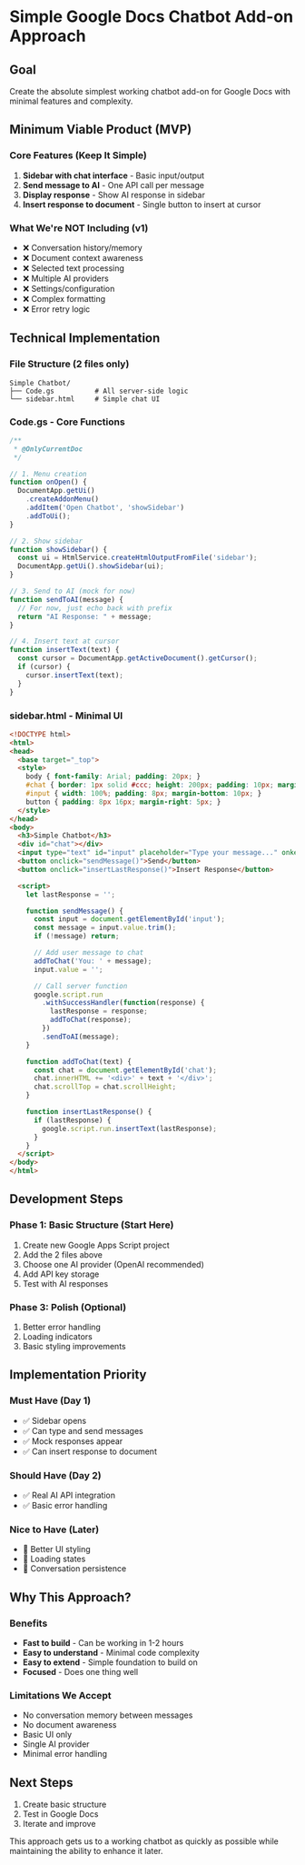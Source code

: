 # Simple Google Docs Chatbot Add-on Approach

## Goal
Create the absolute simplest working chatbot add-on for Google Docs with minimal features and complexity.

## Minimum Viable Product (MVP)

### Core Features (Keep It Simple)
1. **Sidebar with chat interface** - Basic input/output
2. **Send message to AI** - One API call per message
3. **Display response** - Show AI response in sidebar
4. **Insert response to document** - Single button to insert at cursor

### What We're NOT Including (v1)
- ❌ Conversation history/memory
- ❌ Document context awareness
- ❌ Selected text processing
- ❌ Multiple AI providers
- ❌ Settings/configuration
- ❌ Complex formatting
- ❌ Error retry logic

## Technical Implementation

### File Structure (2 files only)
```
Simple Chatbot/
├── Code.gs          # All server-side logic
└── sidebar.html     # Simple chat UI
```

### Code.gs - Core Functions
```javascript
/**
 * @OnlyCurrentDoc
 */

// 1. Menu creation
function onOpen() {
  DocumentApp.getUi()
    .createAddonMenu()
    .addItem('Open Chatbot', 'showSidebar')
    .addToUi();
}

// 2. Show sidebar
function showSidebar() {
  const ui = HtmlService.createHtmlOutputFromFile('sidebar');
  DocumentApp.getUi().showSidebar(ui);
}

// 3. Send to AI (mock for now)
function sendToAI(message) {
  // For now, just echo back with prefix
  return "AI Response: " + message;
}

// 4. Insert text at cursor
function insertText(text) {
  const cursor = DocumentApp.getActiveDocument().getCursor();
  if (cursor) {
    cursor.insertText(text);
  }
}
```

### sidebar.html - Minimal UI
```html
<!DOCTYPE html>
<html>
<head>
  <base target="_top">
  <style>
    body { font-family: Arial; padding: 20px; }
    #chat { border: 1px solid #ccc; height: 200px; padding: 10px; margin-bottom: 10px; overflow-y: scroll; }
    #input { width: 100%; padding: 8px; margin-bottom: 10px; }
    button { padding: 8px 16px; margin-right: 5px; }
  </style>
</head>
<body>
  <h3>Simple Chatbot</h3>
  <div id="chat"></div>
  <input type="text" id="input" placeholder="Type your message..." onkeypress="if(event.key==='Enter') sendMessage()">
  <button onclick="sendMessage()">Send</button>
  <button onclick="insertLastResponse()">Insert Response</button>

  <script>
    let lastResponse = '';

    function sendMessage() {
      const input = document.getElementById('input');
      const message = input.value.trim();
      if (!message) return;

      // Add user message to chat
      addToChat('You: ' + message);
      input.value = '';

      // Call server function
      google.script.run
        .withSuccessHandler(function(response) {
          lastResponse = response;
          addToChat(response);
        })
        .sendToAI(message);
    }

    function addToChat(text) {
      const chat = document.getElementById('chat');
      chat.innerHTML += '<div>' + text + '</div>';
      chat.scrollTop = chat.scrollHeight;
    }

    function insertLastResponse() {
      if (lastResponse) {
        google.script.run.insertText(lastResponse);
      }
    }
  </script>
</body>
</html>
```

## Development Steps

### Phase 1: Basic Structure (Start Here)
1. Create new Google Apps Script project
2. Add the 2 files above
3. Choose one AI provider (OpenAI recommended)
4. Add API key storage
5. Test with AI responses

### Phase 3: Polish (Optional)
1. Better error handling
2. Loading indicators
3. Basic styling improvements

## Implementation Priority

### Must Have (Day 1)
- ✅ Sidebar opens
- ✅ Can type and send messages
- ✅ Mock responses appear
- ✅ Can insert response to document

### Should Have (Day 2)
- ✅ Real AI API integration
- ✅ Basic error handling

### Nice to Have (Later)
- 🔄 Better UI styling
- 🔄 Loading states
- 🔄 Conversation persistence

## Why This Approach?

### Benefits
- **Fast to build** - Can be working in 1-2 hours
- **Easy to understand** - Minimal code complexity
- **Easy to extend** - Simple foundation to build on
- **Focused** - Does one thing well

### Limitations We Accept
- No conversation memory between messages
- No document awareness
- Basic UI only
- Single AI provider
- Minimal error handling

## Next Steps
1. Create basic structure 
2. Test in Google Docs
3. Iterate and improve

This approach gets us to a working chatbot as quickly as possible while maintaining the ability to enhance it later.